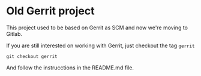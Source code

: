 # Old Gerrit project

This project used to be based on Gerrit as SCM and now we're moving to Gitlab.

If you are still interested on working with Gerrit, just checkout the tag `gerrit`

`git checkout gerrit`

And follow the instrucctions in the README.md file.